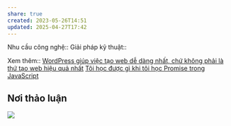 ```yaml
---
share: true
created: 2023-05-26T14:51
updated: 2025-04-27T17:42
---
```

Nhu cầu công nghệ::
Giải pháp kỹ thuật:: 

Xem thêm:: [WordPress giúp việc tạo web dễ dàng nhất, chứ không phải là thứ tạo web hiệu quả nhất](../Gi%E1%BA%A3i%20ph%C3%A1p%20k%E1%BB%B9%20thu%E1%BA%ADt/Web/WordPress%20gi%C3%BAp%20vi%E1%BB%87c%20t%E1%BA%A1o%20web%20d%E1%BB%85%20d%C3%A0ng%20nh%E1%BA%A5t,%20ch%E1%BB%A9%20kh%C3%B4ng%20ph%E1%BA%A3i%20l%C3%A0%20th%E1%BB%A9%20t%E1%BA%A1o%20web%20hi%E1%BB%87u%20qu%E1%BA%A3%20nh%E1%BA%A5t.md)
[Tôi học được gì khi tôi học Promise trong JavaScript](../Gi%E1%BA%A3i%20ph%C3%A1p%20k%E1%BB%B9%20thu%E1%BA%ADt/C%E1%BB%99ng%20%C4%91%E1%BB%93ng%20online/T%C3%B4i%20h%E1%BB%8Dc%20%C4%91%C6%B0%E1%BB%A3c%20g%C3%AC%20khi%20t%C3%B4i%20h%E1%BB%8Dc%20Promise%20trong%20JavaScript.md)
## Nơi thảo luận
![](https://i.imgur.com/4fq665i.png)
